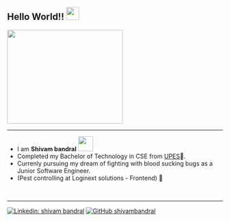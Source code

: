 <!--
**cheffycoder/cheffycoder** is a ✨ _special_ ✨ repository because its `README.md` (this file) appears on your GitHub profile.

Here are some ideas to get you started:

- 🔭 I’m currently working on ...
- 🌱 I’m currently learning ...
- 👯 I’m looking to collaborate on ...
- 🤔 I’m looking for help with ...
- 💬 Ask me about ...
- 📫 How to reach me: ...
- 😄 Pronouns: ...
- ⚡ Fun fact: ...
-->

## Hello World!! <img src="https://media.giphy.com/media/WUlplcMpOCEmTGBtBW/giphy.gif" width="30">
<img src="https://media.giphy.com/media/26SdS6M9jzxdqq72JU/giphy.gif" width="270" height = "220">

---
- I am **Shivam bandral** <img src="https://media.tenor.com/images/30169e4a670daf12443df7d2dd140176/tenor.gif" width="35px"> 
- Completed my Bachelor of Technology in CSE from <a href="https://www.upes.ac.in/"> UPES</a>🏫.
- Currenly pursuing my dream of fighting with blood sucking bugs as a Junior Software Engineer. 
- (Pest controlling at Loginext solutions - Frontend) 🌱
<br> 

---
[![Linkedin: shivam bandral](https://img.shields.io/badge/-shivambandral-blue?style=flat-square&logo=Linkedin&logoColor=white&link=https://www.linkedin.com/in/shivambandral/)](https://www.linkedin.com/in/shivambandral/)
[![GitHub shivambandral](https://img.shields.io/github/followers/cheffycoder?label=follow&style=social)](https://github.com/shivambandral)
